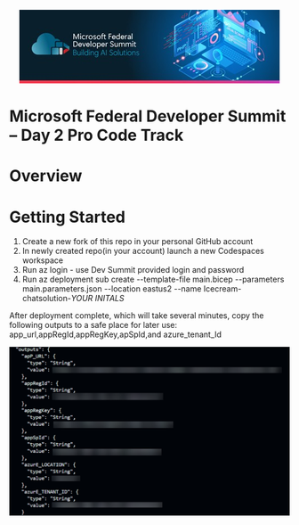 <p align="center">
  <img src="/Images/FedDevSummitBanner.jpg?raw=true" />
</p>

# Microsoft Federal Developer Summit – Day 2 Pro Code Track

# Overview

# Getting Started

1. Create a new fork of this repo in your personal GitHub account
2. In newly created repo(in your account) launch a new Codespaces workspace
3. Run az login - use Dev Summit provided login and password
4. Run az deployment sub create --template-file main.bicep --parameters main.parameters.json --location eastus2 --name Icecream-chatsolution-*YOUR INITALS*

After deployment complete, which will take several minutes, copy the following outputs to a safe place for later use:
app_url,appRegId,appRegKey,apSpId,and azure_tenant_Id

<img src="/Images/azdoutput.png?raw=true" />
